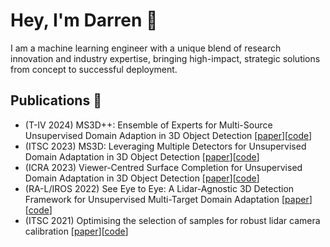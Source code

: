 # Hey, I'm Darren :wave:

I am a machine learning engineer with a unique blend of research innovation and industry expertise, bringing high-impact, strategic solutions from concept to successful deployment.

## Publications :book:
- (T-IV 2024) MS3D++: Ensemble of Experts for Multi-Source Unsupervised Domain Adaption in 3D Object Detection [[paper](https://arxiv.org/abs/2308.05988)][[code](https://github.com/darrenjkt/MS3D)]
- (ITSC 2023) MS3D: Leveraging Multiple Detectors for Unsupervised Domain Adaptation in 3D Object Detection [[paper](https://arxiv.org/abs/2304.02431)][[code](https://github.com/darrenjkt/MS3D)]
- (ICRA 2023) Viewer-Centred Surface Completion for Unsupervised Domain Adaptation in 3D Object Detection [[paper](https://arxiv.org/abs/2209.06407)][[code](https://github.com/darrenjkt/SEE-VCN)]
- (RA-L/IROS 2022) See Eye to Eye: A Lidar-Agnostic 3D Detection Framework for Unsupervised Multi-Target Domain Adaptation [[paper](https://arxiv.org/abs/2111.09450)][[code](https://github.com/darrenjkt/SEE-MTDA)]
- (ITSC 2021) Optimising the selection of samples for robust lidar camera calibration [[paper](https://arxiv.org/abs/2103.12287)][[code](https://github.com/acfr/cam_lidar_calibration)]

<!--
**darrenjkt/darrenjkt** is a ✨ _special_ ✨ repository because its `README.md` (this file) appears on your GitHub profile.

Here are some ideas to get you started:

- 🔭 I’m currently researching Unsupervised Domain Adaptation for 3D object detection
- 🌱 I’m currently learning ...
- 👯 I’m looking to collaborate on ...
- 🤔 I’m looking for help with ...
- 💬 Ask me about ...
- 📫 How to reach me: ...
- 😄 Pronouns: ...
- ⚡ Fun fact: ...
-->
